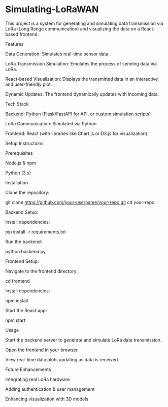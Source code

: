 # Simulating-LoRaWAN

This project is a system for generating and simulating data transmission via LoRa (Long Range communication) and visualizing the data on a React-based frontend.

Features

Data Generation: Simulates real-time sensor data.

LoRa Transmission Simulation: Emulates the process of sending data via LoRa.

React-based Visualization: Displays the transmitted data in an interactive and user-friendly plot.

Dynamic Updates: The frontend dynamically updates with incoming data.

Tech Stack

Backend: Python (Flask/FastAPI for API, or custom simulation scripts)

LoRa Communication: Simulated via Python

Frontend: React (with libraries like Chart.js or D3.js for visualization)

Setup Instructions

Prerequisites

Node.js & npm

Python (3.x)

Installation

Clone the repository:

git clone https://github.com/your-username/your-repo.git
cd your-repo

Backend Setup:

Install dependencies:

pip install -r requirements.txt

Run the backend:

python backend.py

Frontend Setup:

Navigate to the frontend directory:

cd frontend

Install dependencies:

npm install

Start the React app:

npm start

Usage

Start the backend server to generate and simulate LoRa data transmission.

Open the frontend in your browser.

View real-time data plots updating as data is received.

Future Enhancements

Integrating real LoRa hardware

Adding authentication & user management

Enhancing visualization with 3D models
